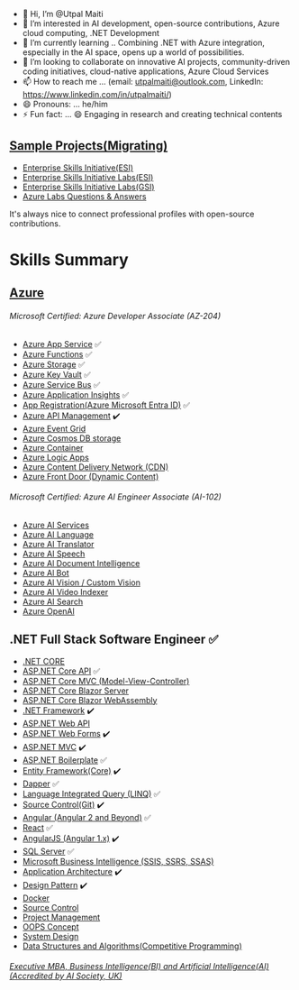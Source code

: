 - 👋 Hi, I’m @Utpal Maiti
- 👀 I’m interested in AI development, open-source contributions, Azure cloud computing, .NET Development
- 🌱 I’m currently learning .. Combining .NET with Azure integration, especially in the AI space, opens up a world of possibilities.
- 💞️ I’m looking to collaborate on innovative AI projects, community-driven coding initiatives, cloud-native applications, Azure Cloud Services
- 📫 How to reach me ... (email: utpalmaiti@outlook.com, LinkedIn: https://www.linkedin.com/in/utpalmaiti/)
- 😄 Pronouns: ... he/him
- ⚡ Fun fact: ... 😄 Engaging in research and creating technical contents

## [Sample Projects(Migrating)](https://github.com/UtpalMaiti/)

- [Enterprise Skills Initiative(ESI)](https://esi.microsoft.com/)
- [Enterprise Skills Initiative Labs(ESI)](https://esi.learnondemand.net/)
- [Enterprise Skills Initiative Labs(GSI)](https://gsi.learnondemand.net/)
- [Azure Labs Questions & Answers](/AzureLabs)

It's always nice to connect professional profiles with open-source contributions.

# Skills Summary

## [Azure](/InterviewQuestionsAnswers/AZURE/)

###### Microsoft Certified: Azure Developer Associate (AZ-204)

- [Azure App Service](/InterviewQuestionsAnswers/AZURE/AzureAppService/) :white_check_mark:
- [Azure Functions](/InterviewQuestionsAnswers/AZURE/AzureFunctions/) :white_check_mark:
- [Azure Storage](/InterviewQuestionsAnswers/AZURE/AzureStorage/) :white_check_mark:
- [Azure Key Vault](/InterviewQuestionsAnswers/AZURE/AzureKeyVault/) :white_check_mark:
- [Azure Service Bus](/InterviewQuestionsAnswers/AZURE/AzureServiceBus) :white_check_mark:
- [Azure Application Insights](/InterviewQuestionsAnswers/AZURE/AzureApplicationInsights) :white_check_mark:
- [App Registration(Azure Microsoft Entra ID)](/InterviewQuestionsAnswers/AZURE/AzureMicrosoftEntraID) :white_check_mark:
- [Azure API Management](/InterviewQuestionsAnswers/AZURE/AzureAPIManagement) ✔️
- [Azure Event Grid](/InterviewQuestionsAnswers/AZURE/AzureEventGrid)
- [Azure Cosmos DB storage](/InterviewQuestionsAnswers/AZURE/AzureAPIManagement)
- [Azure Container](/InterviewQuestionsAnswers/AZURE/AzureAPIManagement)
- [Azure Logic Apps](/InterviewQuestionsAnswers/AZURE/AzureLogicApps)
- [Azure Content Delivery Network (CDN)](</InterviewQuestionsAnswers/AZURE/AzureContentDeliveryNetwork(CDN)VSAzureFrontDoor(DynamicContent)>)
- [Azure Front Door (Dynamic Content)](</InterviewQuestionsAnswers/AZURE/AzureContentDeliveryNetwork(CDN)VSAzureFrontDoor(DynamicContent)>)

###### Microsoft Certified: Azure AI Engineer Associate (AI-102)

- [Azure AI Services](https://github.com/utpal-maiti/Azure_AI_Services)
- [Azure AI Language](https://github.com/utpal-maiti/Azure_AI_Services)
- [Azure AI Translator](https://github.com/utpal-maiti/Azure_AI_Services)
- [Azure AI Speech](https://github.com/utpal-maiti/Azure_AI_Services)
- [Azure Al Document Intelligence](https://github.com/utpal-maiti/Azure_AI_Services)
- [Azure Al Bot](https://github.com/utpal-maiti/Azure_AI_Services)
- [Azure Al Vision / Custom Vision](https://github.com/utpal-maiti/Azure_AI_Services)
- [Azure AI Video Indexer](https://github.com/utpal-maiti/Azure_AI_Services)
- [Azure AI Search](https://github.com/utpal-maiti/Azure_AI_Services)
- [Azure OpenAl](https://github.com/utpal-maiti/Azure_AI_Services)

## .NET Full Stack Software Engineer :white_check_mark:

- [.NET CORE](/InterviewQuestionsAnswers/DOTNETCORE/) 
- [ASP.NET Core API](/InterviewQuestionsAnswers/DOTNETCORE/API/) :white_check_mark:
- [ASP.NET Core MVC (Model-View-Controller)](/InterviewQuestionsAnswers/DOTNETCORE/MVC/)
- [ASP.NET Core Blazor Server](https://github.com/utpal-maiti/DOTNET_CORE/MVC/)
- [ASP.NET Core Blazor WebAssembly](https://github.com/utpal-maiti/DOTNET_CORE/MVC/)
- [.NET Framework](https://github.com/utpal-maiti/DOTNET_Framework/) ✔️
- [ASP.NET Web API](https://github.com/utpal-maiti/DOTNET_CORE/MVC/) 
- [ASP.NET Web Forms](https://github.com/utpal-maiti/DOTNET_CORE/MVC/) ✔️
- [ASP.NET MVC](https://github.com/utpal-maiti/DOTNET_CORE/MVC/) ✔️
- [ASP.NET Boilerplate](https://aspnetboilerplate.com/Pages/Documents/) :white_check_mark:
- [Entity Framework(Core)](/InterviewQuestionsAnswers/EntityFramework) ✔️
- [Dapper](/InterviewQuestionsAnswers/Dapper) :white_check_mark:
- [Language Integrated Query (LINQ)](/InterviewQuestionsAnswers/LanguageIntegratedQuery) :white_check_mark:
- [Source Control(Git)](/InterviewQuestionsAnswers/ANGUALR) ✔️
- [Angular (Angular 2 and Beyond)](/InterviewQuestionsAnswers/ANGUALR) :white_check_mark:
- [React](/InterviewQuestionsAnswers/REACT) :white_check_mark:
- [AngularJS (Angular 1.x)](/InterviewQuestionsAnswers/ANGULARjs/) ✔️
- [SQL Server](/InterviewQuestionsAnswers/SQLServer/) :white_check_mark:
- [Microsoft Business Intelligence (SSIS, SSRS, SSAS)](/InterviewQuestionsAnswers/MicrosoftBusinessIntelligence/)
- [Application Architecture](/InterviewQuestionsAnswers/ApplicationArchitecture) ✔️
- [Design Pattern](/InterviewQuestionsAnswers/DesignPattern) ✔️
- [Docker](/InterviewQuestionsAnswers/Docker)
- [Source Control](/InterviewQuestionsAnswers/SourceControl)
- [Project Management](/InterviewQuestionsAnswers/ProjectManagement)
- [OOPS Concept](/InterviewQuestionsAnswers/OOPSConcept)
- [System Design](/InterviewQuestionsAnswers/SystemDesign)
- [Data Structures and Algorithms(Competitive Programming)](/InterviewQuestionsAnswers/CompetitiveProgramming)

###### [Executive MBA, Business Intelligence(BI) and Artificial Intelligence(AI)(Accredited by AI Society, UK)](https://isdclearning.online/mba-artificial-intelligence-and-business-intelligence/)


